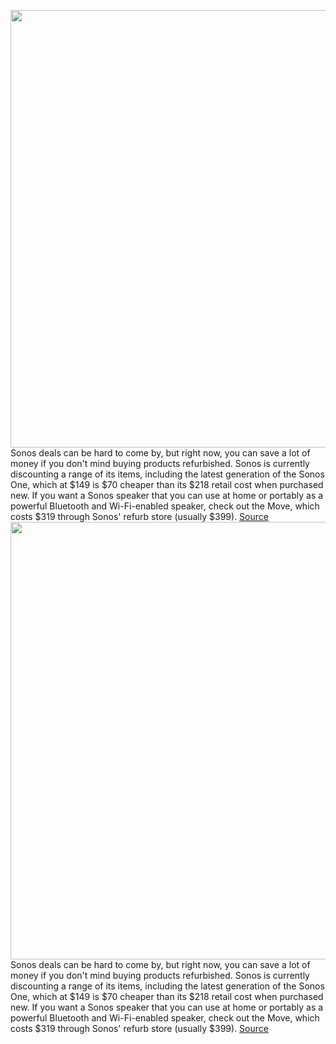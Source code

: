 <img src='https://cdn.vox-cdn.com/thumbor/j4MSaE84gW2N5LzNUTdBTqDTLpM=/0x0:2040x1360/1200x800/filters:focal(857x517:1183x843)/cdn.vox-cdn.com/uploads/chorus_image/image/70457323/dseifert_190915_3647_0010.0.jpg' width='700px' /><br/>
Sonos deals can be hard to come by, but right now, you can save a lot of money if you don't mind buying products refurbished. Sonos is currently discounting a range of its items, including the latest generation of the Sonos One, which at $149 is $70 cheaper than its $218 retail cost when purchased new. If you want a Sonos speaker that you can use at home or portably as a powerful Bluetooth and Wi-Fi-enabled speaker, check out the Move, which costs $319 through Sonos' refurb store (usually $399).
<a href='https://www.theverge.com/good-deals/2022/2/1/22910521/sonos-oneplus-pro-9-apple-imac-samsung-galaxy-watch-4-classic-fitbit-deal-sale'> Source <a/><img src='https://cdn.vox-cdn.com/thumbor/j4MSaE84gW2N5LzNUTdBTqDTLpM=/0x0:2040x1360/1200x800/filters:focal(857x517:1183x843)/cdn.vox-cdn.com/uploads/chorus_image/image/70457323/dseifert_190915_3647_0010.0.jpg' width='700px' /><br/>
Sonos deals can be hard to come by, but right now, you can save a lot of money if you don't mind buying products refurbished. Sonos is currently discounting a range of its items, including the latest generation of the Sonos One, which at $149 is $70 cheaper than its $218 retail cost when purchased new. If you want a Sonos speaker that you can use at home or portably as a powerful Bluetooth and Wi-Fi-enabled speaker, check out the Move, which costs $319 through Sonos' refurb store (usually $399).
<a href='https://www.theverge.com/good-deals/2022/2/1/22910521/sonos-oneplus-pro-9-apple-imac-samsung-galaxy-watch-4-classic-fitbit-deal-sale'> Source <a/>